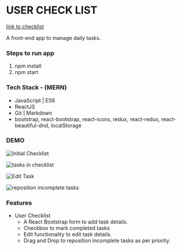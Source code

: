 # USER CHECK LIST

[link to checklist](https://checklist-premayt.netlify.app/ "link to checklist")

A front-end app to manage daily tasks. 

### Steps to run app
1. npm install
2. npm start

### Tech Stack - (MERN)

* JavaScript | ES6
* ReactJS
* Git | Markdown
* bootstrap, react-bootstrap, react-icons, redux, react-redux, react-beautiful-dnd, localStorage

### DEMO

![Initial Checklist](https://user-images.githubusercontent.com/58762208/129471630-8141eee7-a265-4a09-9098-9fe8777bf921.png)

![tasks in checklist](https://user-images.githubusercontent.com/58762208/129471812-840f0e11-4e5c-4a19-baf5-b34e94d00f07.png)

![Edit Task](https://user-images.githubusercontent.com/58762208/129471900-ff69a821-c9a5-4445-a2d4-8c9bc8c4c1ed.png)

![reposition incomplete tasks](https://user-images.githubusercontent.com/58762208/129471947-36c923e0-01f5-4285-bc57-45fca2cd441d.png)

### Features

* User Checklist
    * A React Bootstrap form to add task details.
    * Checkbox to mark completed tasks
    * Edit functionality to edit task details.
    * Drag and Drop to reposition incomplete tasks as per priority.

